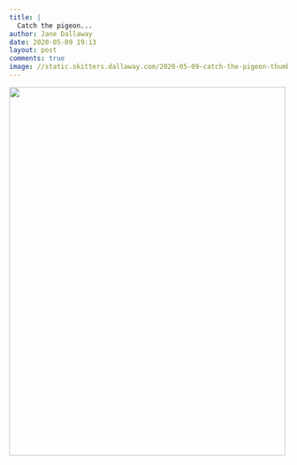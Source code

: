 ```yaml
---
title: |
  Catch the pigeon...
author: Jane Dallaway
date: 2020-05-09 19:13
layout: post
comments: true
image: //static.skitters.dallaway.com/2020-05-09-catch-the-pigeon-thumb-1-IMG-0576.JPG
---
```


<div>
        <a href="//static.skitters.dallaway.com/2020-05-09-catch-the-pigeon-fullsize-1-IMG-0576.JPG">
          <img src="//static.skitters.dallaway.com/2020-05-09-catch-the-pigeon-thumb-1-IMG-0576.JPG" width="500" height="667"/>
        </a>
      </div>


  
      